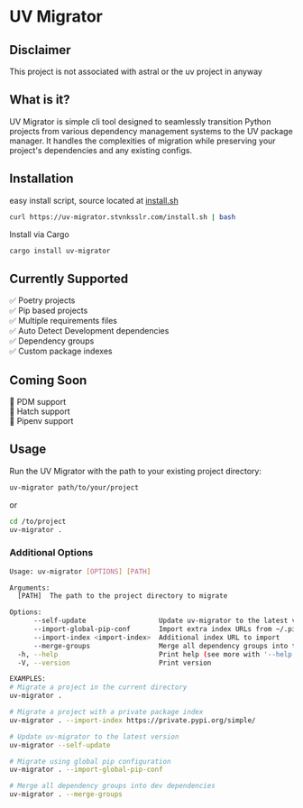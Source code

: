 # UV Migrator

## Disclaimer

This project is not associated with astral or the uv project in anyway

## What is it?

UV Migrator is simple cli tool designed to seamlessly transition Python projects from various dependency management systems to the UV package manager. It handles the complexities of migration while preserving your project's dependencies and any existing configs.

## Installation

easy install script, source located at [install.sh](https://github.com/stvnksslr/uv-migrator/blob/main/install.sh)

```sh
curl https://uv-migrator.stvnksslr.com/install.sh | bash
```

Install via Cargo

```sh
cargo install uv-migrator
```

## Currently Supported

✅ Poetry projects  
✅ Pip based projects  
✅ Multiple requirements files  
✅ Auto Detect Development dependencies  
✅ Dependency groups  
✅ Custom package indexes  

## Coming Soon

🔄 PDM support  
🔄 Hatch support  
🔄 Pipenv support  

## Usage

Run the UV Migrator with the path to your existing project directory:

```sh
uv-migrator path/to/your/project
```

or

```sh
cd /to/project
uv-migrator .
```

### Additional Options

```sh
Usage: uv-migrator [OPTIONS] [PATH]

Arguments:
  [PATH]  The path to the project directory to migrate

Options:
      --self-update                  Update uv-migrator to the latest version
      --import-global-pip-conf       Import extra index URLs from ~/.pip/pip.conf
      --import-index <import-index>  Additional index URL to import
      --merge-groups                 Merge all dependency groups into the dev group
  -h, --help                         Print help (see more with '--help')
  -V, --version                      Print version

EXAMPLES:
# Migrate a project in the current directory
uv-migrator .

# Migrate a project with a private package index
uv-migrator . --import-index https://private.pypi.org/simple/

# Update uv-migrator to the latest version
uv-migrator --self-update

# Migrate using global pip configuration
uv-migrator . --import-global-pip-conf

# Merge all dependency groups into dev dependencies
uv-migrator . --merge-groups
```
